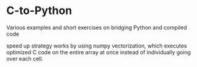 # C-to-Python

Various examples and short exercises on bridging Python and compiled code
  
speed up strategy works by using numpy vectorization, which executes
optimized C code on the entire array at once instead of individually
going over each cell.
